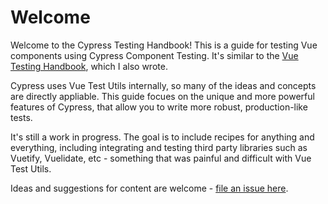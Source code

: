 # Welcome

Welcome to the Cypress Testing Handbook! This is a guide for testing Vue components using Cypress Component Testing. It's similar to the [Vue Testing Handbook](https://lmiller1990.github.io/vue-testing-handbook/v3/), which I also wrote.

Cypress uses Vue Test Utils internally, so many of the ideas and concepts are directly appliable. This guide focues on the unique and more powerful features of Cypress, that allow you to write more robust, production-like tests.

It's still a work in progress. The goal is to include recipes for anything and everything, including integrating and testing third party libraries such as Vuetify, Vuelidate, etc - something that was painful and difficult with Vue Test Utils.

Ideas and suggestions for content are welcome - [file an issue here](https://github.com/lmiller1990/cypress-testing-handbook/issues).